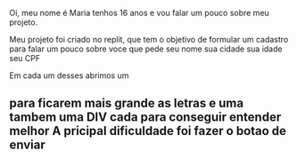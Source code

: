 Oi, meu nome é Maria tenhos 16 anos e vou falar um pouco sobre meu projeto.

Meu projeto foi criado no replit, que tem o objetivo de formular um cadastro para falar um pouco sobre voce que pede
seu nome 
sua cidade
sua idade 
seu CPF

Em cada um desses abrimos um <h2> para ficarem mais grande as letras e uma tambem uma DIV cada para conseguir entender melhor
A pricipal  dificuldade foi fazer o botao de enviar
